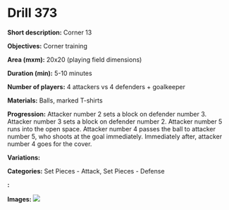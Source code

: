 # Drill 373

**Short description:**
Corner 13

**Objectives:**
Corner training

**Area (mxm):**
20x20 (playing field dimensions)

**Duration (min):**
5-10 minutes

**Number of players:**
4 attackers vs 4 defenders + goalkeeper

**Materials:**
Balls, marked T-shirts

**Progression:**
Attacker number 2 sets a block on defender number 3. Attacker number 3 sets a block on defender number 2. Attacker number 5 runs into the open space. Attacker number 4 passes the ball to attacker number 5, who shoots at the goal immediately. Immediately after, attacker number 4 goes for the cover.

**Variations:**


**Categories:**
Set Pieces - Attack, Set Pieces - Defense

**:**


**Images:**
![](https://www.coachingfutsal.com/\images\569c43b95264af72fe44c7a5a1b54e51c29b00077ca367044cc6de8008716a2a8ab52b87d3b81e302bce6954597ab8b6b7d36a379118056a9ad2e439f3aa12664de641b147135.jpg)

